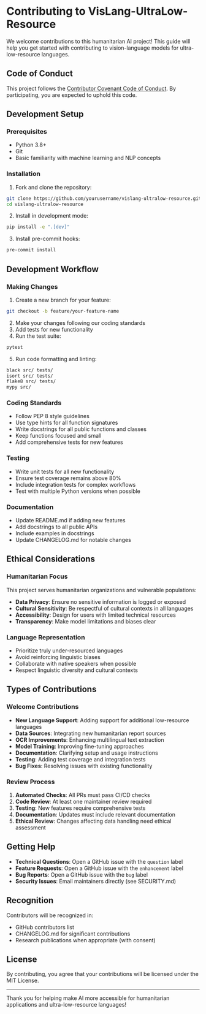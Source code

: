 # Contributing to VisLang-UltraLow-Resource

We welcome contributions to this humanitarian AI project! This guide will help you get started with contributing to vision-language models for ultra-low-resource languages.

## Code of Conduct

This project follows the [Contributor Covenant Code of Conduct](CODE_OF_CONDUCT.md). By participating, you are expected to uphold this code.

## Development Setup

### Prerequisites
- Python 3.8+ 
- Git
- Basic familiarity with machine learning and NLP concepts

### Installation

1. Fork and clone the repository:
```bash
git clone https://github.com/yourusername/vislang-ultralow-resource.git
cd vislang-ultralow-resource
```

2. Install in development mode:
```bash
pip install -e ".[dev]"
```

3. Install pre-commit hooks:
```bash
pre-commit install
```

## Development Workflow

### Making Changes

1. Create a new branch for your feature:
```bash
git checkout -b feature/your-feature-name
```

2. Make your changes following our coding standards
3. Add tests for new functionality
4. Run the test suite:
```bash
pytest
```

5. Run code formatting and linting:
```bash
black src/ tests/
isort src/ tests/
flake8 src/ tests/
mypy src/
```

### Coding Standards

- Follow PEP 8 style guidelines
- Use type hints for all function signatures
- Write docstrings for all public functions and classes
- Keep functions focused and small
- Add comprehensive tests for new features

### Testing

- Write unit tests for all new functionality
- Ensure test coverage remains above 80%
- Include integration tests for complex workflows
- Test with multiple Python versions when possible

### Documentation

- Update README.md if adding new features
- Add docstrings to all public APIs
- Include examples in docstrings
- Update CHANGELOG.md for notable changes

## Ethical Considerations

### Humanitarian Focus
This project serves humanitarian organizations and vulnerable populations:

- **Data Privacy**: Ensure no sensitive information is logged or exposed
- **Cultural Sensitivity**: Be respectful of cultural contexts in all languages
- **Accessibility**: Design for users with limited technical resources
- **Transparency**: Make model limitations and biases clear

### Language Representation
- Prioritize truly under-resourced languages
- Avoid reinforcing linguistic biases
- Collaborate with native speakers when possible
- Respect linguistic diversity and cultural contexts

## Types of Contributions

### Welcome Contributions
- **New Language Support**: Adding support for additional low-resource languages
- **Data Sources**: Integrating new humanitarian report sources
- **OCR Improvements**: Enhancing multilingual text extraction
- **Model Training**: Improving fine-tuning approaches
- **Documentation**: Clarifying setup and usage instructions
- **Testing**: Adding test coverage and integration tests
- **Bug Fixes**: Resolving issues with existing functionality

### Review Process

1. **Automated Checks**: All PRs must pass CI/CD checks
2. **Code Review**: At least one maintainer review required
3. **Testing**: New features require comprehensive tests
4. **Documentation**: Updates must include relevant documentation
5. **Ethical Review**: Changes affecting data handling need ethical assessment

## Getting Help

- **Technical Questions**: Open a GitHub issue with the `question` label
- **Feature Requests**: Open a GitHub issue with the `enhancement` label  
- **Bug Reports**: Open a GitHub issue with the `bug` label
- **Security Issues**: Email maintainers directly (see SECURITY.md)

## Recognition

Contributors will be recognized in:
- GitHub contributors list
- CHANGELOG.md for significant contributions
- Research publications when appropriate (with consent)

## License

By contributing, you agree that your contributions will be licensed under the MIT License.

---

Thank you for helping make AI more accessible for humanitarian applications and ultra-low-resource languages!